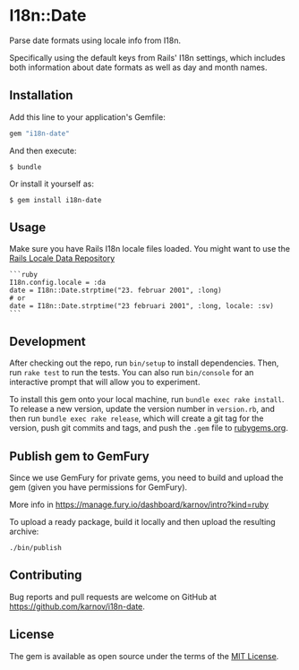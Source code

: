 # I18n::Date

Parse date formats using locale info from I18n.

Specifically using the default keys from Rails' I18n settings, which includes both information about date formats as well as day and month names.

## Installation

Add this line to your application's Gemfile:

```ruby
gem "i18n-date"
```

And then execute:

    $ bundle

Or install it yourself as:

    $ gem install i18n-date

## Usage

Make sure you have Rails I18n locale files loaded. You might want to use the [Rails Locale Data Repository](https://github.com/svenfuchs/rails-i18n)

    ```ruby
    I18n.config.locale = :da
    date = I18n::Date.strptime("23. februar 2001", :long)
    # or
    date = I18n::Date.strptime("23 februari 2001", :long, locale: :sv)
    ```

## Development

After checking out the repo, run `bin/setup` to install dependencies. Then, run `rake test` to run the tests. You can also run `bin/console` for an interactive prompt that will allow you to experiment.

To install this gem onto your local machine, run `bundle exec rake install`. To release a new version, update the version number in `version.rb`, and then run `bundle exec rake release`, which will create a git tag for the version, push git commits and tags, and push the `.gem` file to [rubygems.org](https://rubygems.org).

## Publish gem to GemFury

Since we use GemFury for private gems, you need to build and upload the gem
(given you have permissions for GemFury).

More info in https://manage.fury.io/dashboard/karnov/intro?kind=ruby

To upload a ready package, build it locally and then upload the resulting archive:

```
./bin/publish
```

## Contributing

Bug reports and pull requests are welcome on GitHub at https://github.com/karnov/i18n-date.

## License

The gem is available as open source under the terms of the [MIT License](http://opensource.org/licenses/MIT).
